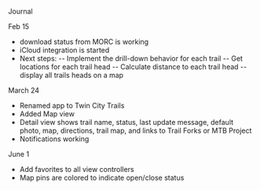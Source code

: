 Journal

Feb 15
- download status from MORC is working
- iCloud integration is started
- Next steps: 
-- Implement the drill-down behavior for each trail
-- Get locations for each trail head
-- Calculate distance to each trail head
-- display all trails heads on a map

March 24
- Renamed app to Twin City Trails
- Added Map view
- Detail view shows trail name, status, last update message, default photo, map, directions, trail map, and links to Trail Forks or MTB Project
- Notifications working

June 1
- Add favorites to all view controllers
- Map pins are colored to indicate open/close status

